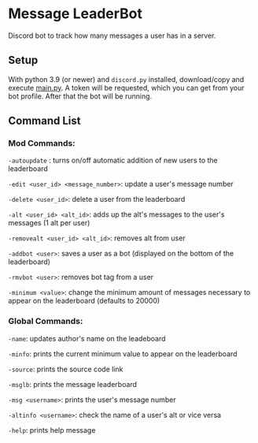 # Message LeaderBot
Discord bot to track how many messages a user has in a server.

## Setup
With python 3.9 (or newer) and `discord.py` installed, download/copy and execute [main.py](https://github.com/ravsil/Message_LeaderBot/blob/main/main.py). A token will be requested, which you can get from your bot profile. After that the bot will be running.

## Command List

### Mod Commands:

`-autoupdate` : turns on/off automatic addition of new users to the leaderboard

`-edit <user_id> <message_number>`: update a user's message number

`-delete <user_id>`: delete a user from the leaderboard

`-alt <user_id> <alt_id>`: adds up the alt's messages to the user's messages (1 alt per user)

`-removealt <user_id> <alt_id>`: removes alt from user

`-addbot <user>`: saves a user as a bot (displayed on the bottom of the leaderboard)

`-rmvbot <user>`: removes bot tag from a user

`-minimum <value>`: change the minimum amount of messages necessary to appear on the leaderboard (defaults to 20000)

### Global Commands:

`-name`: updates author's name on the leadeboard

`-minfo`: prints the current minimum value to appear on the leaderboard

`-source`: prints the source code link

`-msglb`: prints the message leaderboard

`-msg <username>`: prints the user's message number

`-altinfo <username>`: check the name of a user's alt or vice versa

`-help`: prints help message
